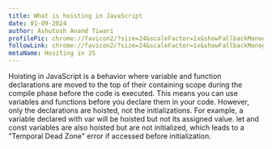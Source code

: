 ```yaml
---
title: What is hoisting in JavaScript
date: 01-09-2024
author: Ashutosh Anand Tiwari
profilePic: chrome://favicon2/?size=24&scaleFactor=1x&showFallbackMonogram=&pageUrl=https%3A%2F%2Fwww.dream11.com%2Fleagues
followLink: chrome://favicon2/?size=24&scaleFactor=1x&showFallbackMonogram=&pageUrl=https%3A%2F%2Fwww.dream11.com%2Fleagues
metaName: Hositing in JS
---
```

Hoisting in JavaScript is a behavior where variable and function declarations are moved to the top of their containing scope during the compile phase before the code is executed. This means you can use variables and functions before you declare them in your code. However, only the declarations are hoisted, not the initializations. For example, a variable declared with var will be hoisted but not its assigned value. let and const variables are also hoisted but are not initialized, which leads to a "Temporal Dead Zone" error if accessed before initialization.
